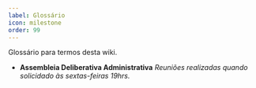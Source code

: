 ```yaml
---
label: Glossário
icon: milestone
order: 99
---
```

Glossário para termos desta wiki.

- **Assembleia Deliberativa Administrativa**
    *Reuniões realizadas quando solicidado às sextas-feiras 19hrs.*


